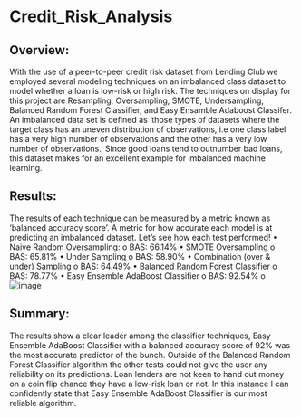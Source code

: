 # Credit_Risk_Analysis

## Overview:  
With the use of a peer-to-peer credit risk dataset from Lending Club we employed several modeling techniques on an imbalanced class dataset to model whether a loan is low-risk or high risk. The techniques on display for this project are Resampling, Oversampling, SMOTE, Undersampling, Balanced Random Forest Classifier, and Easy Ensamble Adaboost Classifer.  
An imbalanced data set is defined as ‘those types of datasets where the target class has an uneven distribution of observations, i.e one class label has a very high number of observations and the other has a very low number of observations.’  Since good loans tend to outnumber bad loans, this dataset makes for an excellent example for imbalanced machine learning.

## Results:
The results of each technique can be measured by a metric known as ‘balanced accuracy score’.  A metric for how accurate each model is at predicting an imbalanced dataset. Let’s see how each test performed!
•	Naive Random Oversampling: 
o	BAS: 66.14%
•	SMOTE Oversampling
o	BAS: 65.81%
•	Under Sampling
o	BAS: 58.90%
•	Combination (over & under) Sampling
o	BAS: 64.49%
•	Balanced Random Forest Classifier
o	BAS: 78.77%
•	Easy Ensemble AdaBoost Classifier
o	BAS: 92.54%
o	 ![image](https://user-images.githubusercontent.com/101610050/180672198-40bf10d4-6817-4236-81b1-3836343d759b.png)



## Summary:
The results show a clear leader among the classifier techniques, Easy Ensemble AdaBoost Classifier with a balanced accuracy score of 92% was the most accurate predictor of the bunch.  Outside of the Balanced Random Forest Classifier algorithm the other tests could not give the user any reliability on its predictions. Loan lenders are not keen to hand out money on a coin flip chance they have a low-risk loan or not. In this instance I can confidently state that Easy Ensemble AdaBoost Classifier is our most reliable algorithm. 
